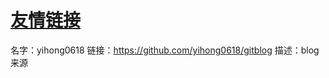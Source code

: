 # [友情链接](https://github.com/iLovEing/notebook/issues/4)

名字：yihong0618
链接：https://github.com/yihong0618/gitblog
描述：blog来源